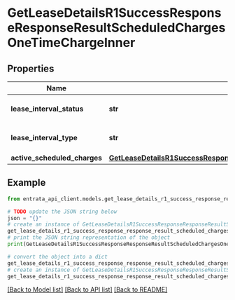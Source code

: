 # GetLeaseDetailsR1SuccessResponseResponseResultScheduledChargesOneTimeChargeInner


## Properties

Name | Type | Description | Notes
------------ | ------------- | ------------- | -------------
**lease_interval_status** | **str** | The status of the lease interval. | 
**lease_interval_type** | **str** | Type of lease interval. | 
**active_scheduled_charges** | [**GetLeaseDetailsR1SuccessResponseResponseResultScheduledChargesOneTimeChargeInnerActiveScheduledCharges**](GetLeaseDetailsR1SuccessResponseResponseResultScheduledChargesOneTimeChargeInnerActiveScheduledCharges.md) |  | 

## Example

```python
from entrata_api_client.models.get_lease_details_r1_success_response_response_result_scheduled_charges_one_time_charge_inner import GetLeaseDetailsR1SuccessResponseResponseResultScheduledChargesOneTimeChargeInner

# TODO update the JSON string below
json = "{}"
# create an instance of GetLeaseDetailsR1SuccessResponseResponseResultScheduledChargesOneTimeChargeInner from a JSON string
get_lease_details_r1_success_response_response_result_scheduled_charges_one_time_charge_inner_instance = GetLeaseDetailsR1SuccessResponseResponseResultScheduledChargesOneTimeChargeInner.from_json(json)
# print the JSON string representation of the object
print(GetLeaseDetailsR1SuccessResponseResponseResultScheduledChargesOneTimeChargeInner.to_json())

# convert the object into a dict
get_lease_details_r1_success_response_response_result_scheduled_charges_one_time_charge_inner_dict = get_lease_details_r1_success_response_response_result_scheduled_charges_one_time_charge_inner_instance.to_dict()
# create an instance of GetLeaseDetailsR1SuccessResponseResponseResultScheduledChargesOneTimeChargeInner from a dict
get_lease_details_r1_success_response_response_result_scheduled_charges_one_time_charge_inner_from_dict = GetLeaseDetailsR1SuccessResponseResponseResultScheduledChargesOneTimeChargeInner.from_dict(get_lease_details_r1_success_response_response_result_scheduled_charges_one_time_charge_inner_dict)
```
[[Back to Model list]](../README.md#documentation-for-models) [[Back to API list]](../README.md#documentation-for-api-endpoints) [[Back to README]](../README.md)


